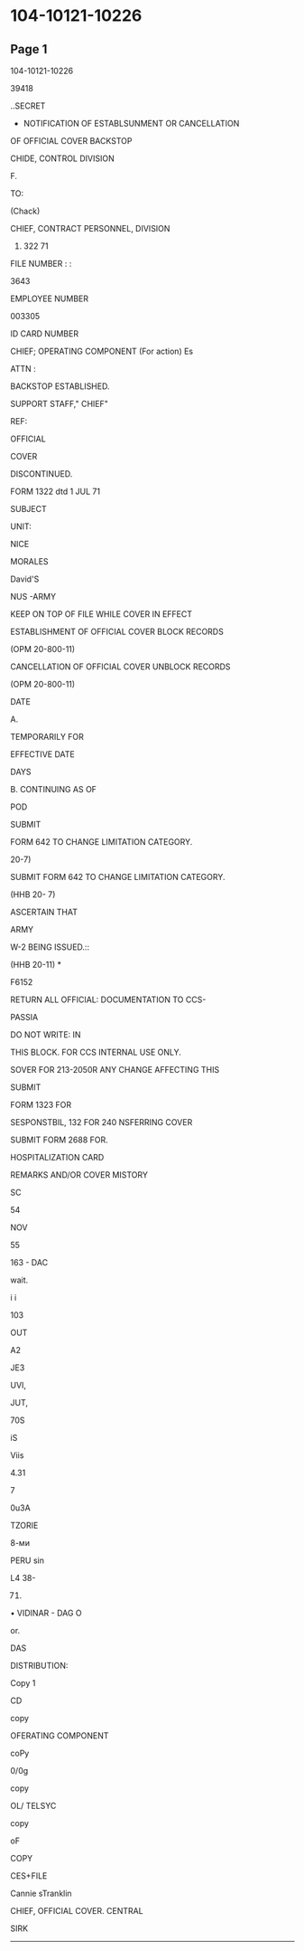 # 104-10121-10226

## Page 1

104-10121-10226

39418

..SECRET

- NOTIFICATION OF ESTABLSUNMENT OR CANCELLATION

OF OFFICIAL COVER BACKSTOP

CHIDE, CONTROL DIVISION

F.

TO:

(Chack)

CHIEF, CONTRACT PERSONNEL, DIVISION

1. 322 71

FILE NUMBER : :

3643

EMPLOYEE NUMBER

003305

ID CARD NUMBER

CHIEF; OPERATING COMPONENT (For action) Es

ATTN :

BACKSTOP ESTABLISHED.

SUPPORT STAFF," CHIEF"

REF:

OFFICIAL

COVER

DISCONTINUED.

FORM 1322 dtd 1 JUL 71

SUBJECT

UNIT:

NICE

MORALES

David'S

NUS -ARMY

KEEP ON TOP OF FILE WHILE COVER IN EFFECT

ESTABLISHMENT OF OFFICIAL COVER BLOCK RECORDS

(OPM 20-800-11)

CANCELLATION OF OFFICIAL COVER UNBLOCK RECORDS

(OPM 20-800-11)

DATE

A.

TEMPORARILY FOR

EFFECTIVE DATE

DAYS

B. CONTINUING AS OF

POD

SUBMIT

FORM 642 TO CHANGE LIMITATION CATEGORY.

20-7)

SUBMIT FORM 642 TO CHANGE LIMITATION CATEGORY.

(HHB 20- 7)

ASCERTAIN THAT

ARMY

W-2 BEING ISSUED.::

(HHB 20-11) *

F6152

RETURN ALL OFFICIAL: DOCUMENTATION TO CCS-

PASSIA

DO NOT WRITE: IN

THIS BLOCK. FOR CCS INTERNAL USE ONLY.

SOVER FOR 213-2050R ANY CHANGE AFFECTING THIS

SUBMIT

FORM 1323 FOR

SESPONSTBIL, 132 FOR 240 NSFERRING COVER

SUBMIT FORM 2688 FOR.

HOSPITALIZATION CARD

REMARKS AND/OR COVER MISTORY

SC

54

NOV

55

163 - DAC

wait.

і і

103

OUT

A2

JE3

UVI,

JUT,

70S

iS

Viis

4.31

7

0u3A

TZORIE

8-ми

PERU sin

L4 38-

71.

• VIDINAR - DAG O

or.

DAS

DISTRIBUTION:

Copy 1

CD

copy

OFERATING COMPONENT

coPy

0/0g

copy

OL/ TELSYC

copy

oF

COPY

CES+FILE

Cannie sTranklin

CHIEF, OFFICIAL COVER. CENTRAL

SIRK

---


